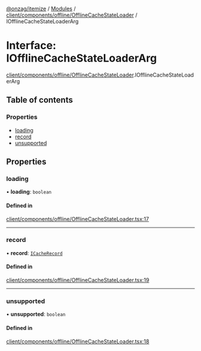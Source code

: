 [@onzag/itemize](../README.md) / [Modules](../modules.md) / [client/components/offline/OfflineCacheStateLoader](../modules/client_components_offline_OfflineCacheStateLoader.md) / IOfflineCacheStateLoaderArg

# Interface: IOfflineCacheStateLoaderArg

[client/components/offline/OfflineCacheStateLoader](../modules/client_components_offline_OfflineCacheStateLoader.md).IOfflineCacheStateLoaderArg

## Table of contents

### Properties

- [loading](client_components_offline_OfflineCacheStateLoader.IOfflineCacheStateLoaderArg.md#loading)
- [record](client_components_offline_OfflineCacheStateLoader.IOfflineCacheStateLoaderArg.md#record)
- [unsupported](client_components_offline_OfflineCacheStateLoader.IOfflineCacheStateLoaderArg.md#unsupported)

## Properties

### loading

• **loading**: `boolean`

#### Defined in

[client/components/offline/OfflineCacheStateLoader.tsx:17](https://github.com/onzag/itemize/blob/59702dd5/client/components/offline/OfflineCacheStateLoader.tsx#L17)

___

### record

• **record**: [`ICacheRecord`](client_components_offline_OfflineCacheStateLoader.ICacheRecord.md)

#### Defined in

[client/components/offline/OfflineCacheStateLoader.tsx:19](https://github.com/onzag/itemize/blob/59702dd5/client/components/offline/OfflineCacheStateLoader.tsx#L19)

___

### unsupported

• **unsupported**: `boolean`

#### Defined in

[client/components/offline/OfflineCacheStateLoader.tsx:18](https://github.com/onzag/itemize/blob/59702dd5/client/components/offline/OfflineCacheStateLoader.tsx#L18)
